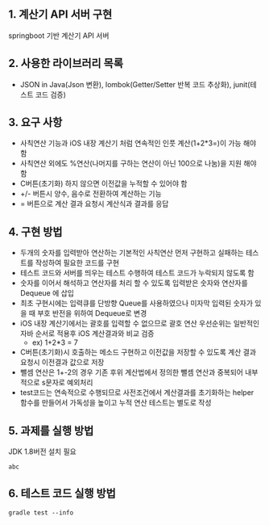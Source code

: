 ## 1. 계산기 API 서버 구현
springboot 기반 계산기 API 서버 

## 2. 사용한 라이브러리 목록
- JSON in Java(Json 변환), lombok(Getter/Setter 반복 코드 추상화), junit(테스트 코드 검증)

## 3. 요구 사항
- 사칙연산 기능과 iOS 내장 계산기 처럼 연속적인 인풋 계산(1+2*3=)이 가능 해야 함
- 사칙연산 외에도 %연산(나머지를 구하는 연산이 아닌 100으로 나눔)을 지원 해야 함
- C버튼(초기화) 하지 않으면 이전값을 누적할 수 있어야 함
- +/- 버튼시 양수, 음수로 전환하여 계산하는 기능
- = 버튼으로 계산 결과 요청시 계산식과 결과를 응답

## 4. 구현 방법
- 두개의 숫자를 입력받아 연산하는 기본적인 사칙연산 먼저 구현하고 실패하는 테스트를 작성하여 필요한 코드를 구현
- 테스트 코드와 서버를 띄우는 테스트 수행하여 테스트 코드가 누락되지 않도록 함
- 숫자를 이어서 해석하고 연산자를 처리 할 수 있도록 입력받은 숫자와 연산자를 Dequeue 에 삽입 
- 최초 구현시에는 입력큐를 단방향 Queue를 사용하였으나 미자막 입력된 숫자가 있을 때 부호 반전을 위하여 Dequeue로 변경
- iOS 내장 계산기에서는 괄호를 입력할 수 없으므로 괄호 연산 우선순위는 일반적인 자바 순서로 적용후 iOS 계산결과와 비교 검증
  * ex) 1+2*3 = 7
- C버튼(초기화)시 호출하는 메소드 구현하고 이전값을 저장할 수 있도록 계산 결과 요청시 이전결과 값으로 저장
- 뺄셈 연산은 1+-2의 경우 기존 후위 계산법에서 정의한 뺄셈 연산과 중복되어 내부적으로 s문자로 예외처리
- test코드는 연속적으로 수행되므로 사전조건에서 계산결과를 초기화하는 helper 함수를 만들어서 가독성을 높이고 누적 연산 테스트는 별도로 작성

## 5. 과제를 실행 방법
JDK 1.8버전 설치 필요
```
abc
```
## 6. 테스트 코드 실행 방법
```
gradle test --info
```
